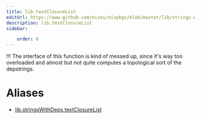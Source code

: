 ```yaml
---
title: lib.textClosureList
editUrl: https://www.github.com/nixos/nixpkgs/blob/master/lib/strings-with-deps.nix#L61C21
description: lib.textClosureList
sidebar:

    order: 8
---
```


!!! The interface of this function is kind of messed up, since
it's way too overloaded and almost but not quite computes a
topological sort of the depstrings.


# Aliases

- [lib.stringsWithDeps.textClosureList](./reference/lib/stringsWithDeps/lib-stringsWithDeps-textClosureList)


